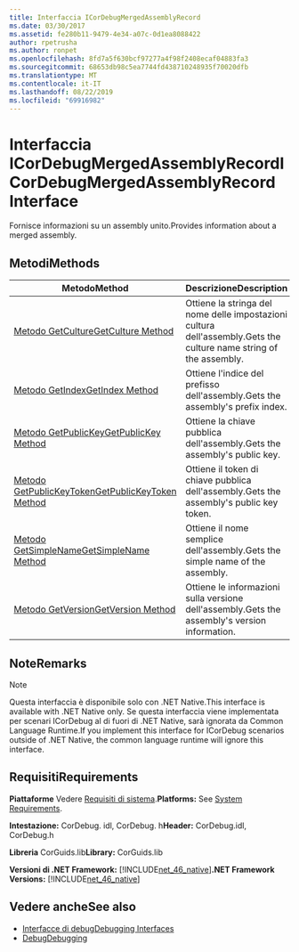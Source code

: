 ```yaml
---
title: Interfaccia ICorDebugMergedAssemblyRecord
ms.date: 03/30/2017
ms.assetid: fe280b11-9479-4e34-a07c-0d1ea8088422
author: rpetrusha
ms.author: ronpet
ms.openlocfilehash: 8fd7a5f630bcf97277a4f98f2408ecaf04883fa3
ms.sourcegitcommit: 68653db98c5ea7744fd438710248935f70020dfb
ms.translationtype: MT
ms.contentlocale: it-IT
ms.lasthandoff: 08/22/2019
ms.locfileid: "69916982"
---
```

# <a name="icordebugmergedassemblyrecord-interface"></a><span data-ttu-id="622bd-102">Interfaccia ICorDebugMergedAssemblyRecord</span><span class="sxs-lookup"><span data-stu-id="622bd-102">ICorDebugMergedAssemblyRecord Interface</span></span>
<span data-ttu-id="622bd-103">Fornisce informazioni su un assembly unito.</span><span class="sxs-lookup"><span data-stu-id="622bd-103">Provides information about a merged assembly.</span></span>  
  
## <a name="methods"></a><span data-ttu-id="622bd-104">Metodi</span><span class="sxs-lookup"><span data-stu-id="622bd-104">Methods</span></span>  
  
|<span data-ttu-id="622bd-105">Metodo</span><span class="sxs-lookup"><span data-stu-id="622bd-105">Method</span></span>|<span data-ttu-id="622bd-106">Descrizione</span><span class="sxs-lookup"><span data-stu-id="622bd-106">Description</span></span>|  
|------------|-----------------|  
|[<span data-ttu-id="622bd-107">Metodo GetCulture</span><span class="sxs-lookup"><span data-stu-id="622bd-107">GetCulture Method</span></span>](../../../../docs/framework/unmanaged-api/debugging/icordebugmergedassemblyrecord-getculture-method.md)|<span data-ttu-id="622bd-108">Ottiene la stringa del nome delle impostazioni cultura dell'assembly.</span><span class="sxs-lookup"><span data-stu-id="622bd-108">Gets the culture name string of the assembly.</span></span>|  
|[<span data-ttu-id="622bd-109">Metodo GetIndex</span><span class="sxs-lookup"><span data-stu-id="622bd-109">GetIndex Method</span></span>](../../../../docs/framework/unmanaged-api/debugging/icordebugmergedassemblyrecord-getindex-method.md)|<span data-ttu-id="622bd-110">Ottiene l'indice del prefisso dell'assembly.</span><span class="sxs-lookup"><span data-stu-id="622bd-110">Gets the assembly's prefix index.</span></span>|  
|[<span data-ttu-id="622bd-111">Metodo GetPublicKey</span><span class="sxs-lookup"><span data-stu-id="622bd-111">GetPublicKey Method</span></span>](../../../../docs/framework/unmanaged-api/debugging/icordebugmergedassemblyrecord-getpublickey-method.md)|<span data-ttu-id="622bd-112">Ottiene la chiave pubblica dell'assembly.</span><span class="sxs-lookup"><span data-stu-id="622bd-112">Gets the assembly's public key.</span></span>|  
|[<span data-ttu-id="622bd-113">Metodo GetPublicKeyToken</span><span class="sxs-lookup"><span data-stu-id="622bd-113">GetPublicKeyToken Method</span></span>](../../../../docs/framework/unmanaged-api/debugging/icordebugmergedassemblyrecord-getpublickeytoken-method.md)|<span data-ttu-id="622bd-114">Ottiene il token di chiave pubblica dell'assembly.</span><span class="sxs-lookup"><span data-stu-id="622bd-114">Gets the assembly's public key token.</span></span>|  
|[<span data-ttu-id="622bd-115">Metodo GetSimpleName</span><span class="sxs-lookup"><span data-stu-id="622bd-115">GetSimpleName Method</span></span>](../../../../docs/framework/unmanaged-api/debugging/icordebugmergedassemblyrecord-getsimplename-method.md)|<span data-ttu-id="622bd-116">Ottiene il nome semplice dell'assembly.</span><span class="sxs-lookup"><span data-stu-id="622bd-116">Gets the simple name of the assembly.</span></span>|  
|[<span data-ttu-id="622bd-117">Metodo GetVersion</span><span class="sxs-lookup"><span data-stu-id="622bd-117">GetVersion Method</span></span>](../../../../docs/framework/unmanaged-api/debugging/icordebugmergedassemblyrecord-getversion-method.md)|<span data-ttu-id="622bd-118">Ottiene le informazioni sulla versione dell'assembly.</span><span class="sxs-lookup"><span data-stu-id="622bd-118">Gets the assembly's version information.</span></span>|  
  
## <a name="remarks"></a><span data-ttu-id="622bd-119">Note</span><span class="sxs-lookup"><span data-stu-id="622bd-119">Remarks</span></span>  
  
> [!NOTE]
> <span data-ttu-id="622bd-120">Questa interfaccia è disponibile solo con .NET Native.</span><span class="sxs-lookup"><span data-stu-id="622bd-120">This interface is available with .NET Native only.</span></span> <span data-ttu-id="622bd-121">Se questa interfaccia viene implementata per scenari ICorDebug al di fuori di .NET Native, sarà ignorata da Common Language Runtime.</span><span class="sxs-lookup"><span data-stu-id="622bd-121">If you implement this interface for ICorDebug scenarios outside of .NET Native, the common language runtime will ignore this interface.</span></span>  
  
## <a name="requirements"></a><span data-ttu-id="622bd-122">Requisiti</span><span class="sxs-lookup"><span data-stu-id="622bd-122">Requirements</span></span>  
 <span data-ttu-id="622bd-123">**Piattaforme** Vedere [Requisiti di sistema](../../../../docs/framework/get-started/system-requirements.md).</span><span class="sxs-lookup"><span data-stu-id="622bd-123">**Platforms:** See [System Requirements](../../../../docs/framework/get-started/system-requirements.md).</span></span>  
  
 <span data-ttu-id="622bd-124">**Intestazione:** CorDebug. idl, CorDebug. h</span><span class="sxs-lookup"><span data-stu-id="622bd-124">**Header:** CorDebug.idl, CorDebug.h</span></span>  
  
 <span data-ttu-id="622bd-125">**Libreria** CorGuids.lib</span><span class="sxs-lookup"><span data-stu-id="622bd-125">**Library:** CorGuids.lib</span></span>  
  
 <span data-ttu-id="622bd-126">**Versioni di .NET Framework:** [!INCLUDE[net_46_native](../../../../includes/net-46-native-md.md)]</span><span class="sxs-lookup"><span data-stu-id="622bd-126">**.NET Framework Versions:** [!INCLUDE[net_46_native](../../../../includes/net-46-native-md.md)]</span></span>  
  
## <a name="see-also"></a><span data-ttu-id="622bd-127">Vedere anche</span><span class="sxs-lookup"><span data-stu-id="622bd-127">See also</span></span>

- [<span data-ttu-id="622bd-128">Interfacce di debug</span><span class="sxs-lookup"><span data-stu-id="622bd-128">Debugging Interfaces</span></span>](../../../../docs/framework/unmanaged-api/debugging/debugging-interfaces.md)
- [<span data-ttu-id="622bd-129">Debug</span><span class="sxs-lookup"><span data-stu-id="622bd-129">Debugging</span></span>](../../../../docs/framework/unmanaged-api/debugging/index.md)

